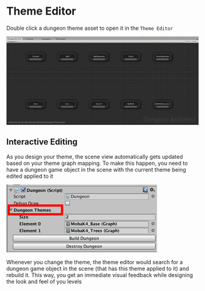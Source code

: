 Theme Editor
============

Double click a dungeon theme asset to open it in the `Theme Editor`

![Dungeon Architect Theme Editor](../assets/images/create_theme_2b.png)

Interactive Editing
-------------------

As you design your theme, the scene view automatically gets updated based on your theme graph mapping.   To make this happen, you need to have a dungeon game object in the scene with the current theme being edited applied to it

![Dungeon Architect Theme Editor](../assets/images/dungeon_theme_edit.png)

Whenever you change the theme, the theme editor would search for a dungeon game object in the scene (that has this theme applied to it) and rebuild it.  This way, you get an immediate visual feedback while designing the look and feel of you levels

